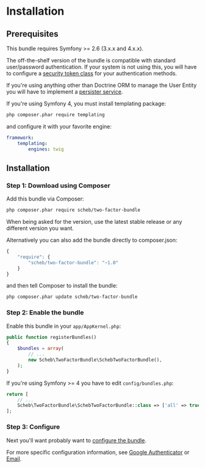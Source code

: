 Installation
============

## Prerequisites

This bundle requires Symfony >= 2.6 (3.x.x and 4.x.x).

The off-the-shelf version of the bundle is compatible with standard user/password authentication. If your system is not using this, you will have to configure a [security token class](configuration.md) for your authentication methods.

If you're using anything other than Doctrine ORM to manage the User Entity you will have to implement a [persister service](persister.md).

If you're using Symfony 4, you must install templating package:

```bash
php composer.phar require templating
```

and configure it with your favorite engine: 

```yaml
framework:
    templating:
        engines: twig
```

## Installation

### Step 1: Download using Composer

Add this bundle via Composer:

```bash
php composer.phar require scheb/two-factor-bundle
```

When being asked for the version, use the latest stable release or any different version you want.

Alternatively you can also add the bundle directly to composer.json:

```js
{
    "require": {
        "scheb/two-factor-bundle": "~1.0"
    }
}
```

and then tell Composer to install the bundle:

```bash
php composer.phar update scheb/two-factor-bundle
```

### Step 2: Enable the bundle

Enable this bundle in your `app/AppKernel.php`:

```php
public function registerBundles()
{
    $bundles = array(
        // ...
        new Scheb\TwoFactorBundle\SchebTwoFactorBundle(),
    );
}
```

If you're using Symfony >= 4 you have to edit `config/bundles.php`:

```php
return [
	// ...
    Scheb\TwoFactorBundle\SchebTwoFactorBundle::class => ['all' => true],
];

```


### Step 3: Configure

Next you'll want probably want to [configure the bundle](configuration.md).

For more specific configuration information, see [Google Authenticator](google.md) or [Email](email.md).
